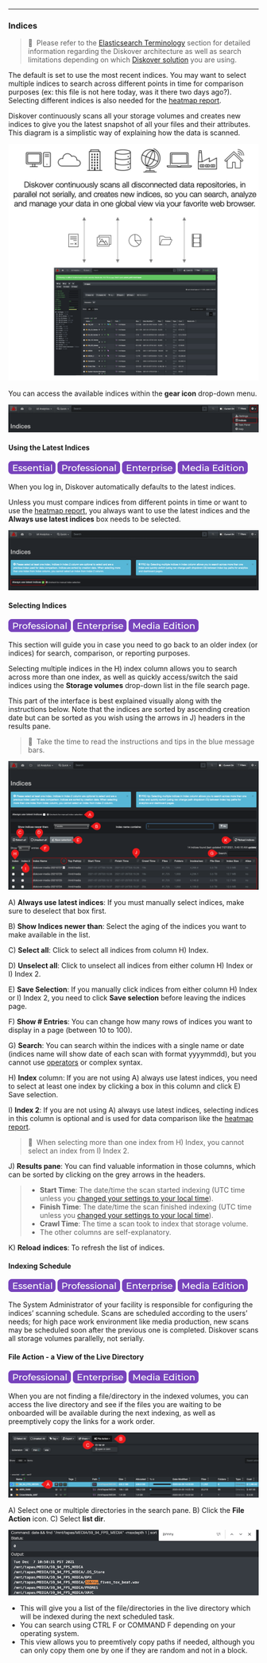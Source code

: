 <p id="indices"></p>

___
### Indices

> 🔆 &nbsp;Please refer to the [Elasticsearch Terminology](#elasticsearch_terminology) section for detailed information regarding the Diskover architecture as well as search limitations depending on which [Diskover solution](https://www.diskoverdata.com/solutions/) you are using.

The default is set to use the most recent  indices. You may want to select multiple indices to search across different points in time for comparison purposes (ex: this file is not here today, was it there two days ago?). Selecting different indices is also needed for the [heatmap report](#heatmap).

Diskover continuously scans all your storage volumes and creates new indices to give you the latest snapshot of all your files and their attributes. This diagram is a simplistic way of explaining how the data is scanned.

<img src="images/diagram_diskover_indexing.png" width="600">

You can access the available indices within the  **gear icon** drop-down menu.

![Image: Accessing the Indices Page](images/image_menu_gear_icon_selection_indices.png)

#### Using the Latest Indices

![Image: Essential Edition Label](images/button_edition_essential.png)&nbsp;![Image: Professional Edition Label](images/button_edition_professional.png)&nbsp;![Image: Enterprise Edition Label](images/button_edition_enterprise.png)&nbsp;![Image: AJA Diskover Media Edition Label](images/button_edition_media.png)

When you log in, Diskover automatically defaults to the latest indices.

Unless you must compare indices from different points in time or want to use the [heatmap report](#heatmap), you always want to use the latest indices and the  **Always use latest indices**  box needs to be selected.

![Image: Always Use Latest Indices](images/image_indices_always_use_latest_indices.png)

<p id="index_selection"></p>

#### Selecting Indices

![Image: Professional Edition Label](images/button_edition_professional.png)&nbsp;![Image: Enterprise Edition Label](images/button_edition_enterprise.png)&nbsp;![Image: AJA Diskover Media Edition Label](images/button_edition_media.png)

This section will guide you in case you need to go back to an older index (or indices) for search, comparison, or reporting  purposes.

Selecting multiple indices in the H) index column allows you to search across more than one index, as well as quickly access/switch the said indices using the  **Storage volumes**  drop-down list in the file search page.

This part of the interface is best explained visually along with the instructions below. Note that the indices are sorted by ascending creation date but can be sorted as you wish using the arrows in J) headers in the results pane.

>🔆 &nbsp;Take the time to read the instructions and tips in the blue message bars.

![Image: Indices Overview](images/image_indices_overview.png)

A) **Always use latest indices**: If you must manually select indices, make sure to deselect that box first.

B) **Show Indices newer than**: Select the aging of the indices you want to make available in the list.

C) **Select all**: Click to select all indices from column H) Index.

D) **Unselect all**: Click to unselect all indices from either column H) Index or I) Index 2.

E) **Save Selection**: If you manually click indices from either column H) Index or I) Index 2, you need to click  **Save selection**  before leaving the indices page.

F) **Show # Entries**: You can change how many rows of indices you want to display in a page (between 10 to 100).

G) **Search**: You can search within the indices with a single name or date (indices name will show date of each scan with format yyyymmdd), but you cannot use [operators](#operators) or complex syntax.

H) **Index** column: If you are not using A) always use latest indices, you need to select at least one index by clicking a box in this column and click E) Save selection.

I) **Index 2**: If you are not using A) always use latest indices, selecting indices in this column is optional and is used for data comparison like the [heatmap report](#heatmap).

>🔆 &nbsp;When selecting more than one index from H) Index, you cannot select an index from I) Index 2.

J) **Results pane**: You can find valuable information in those columns, which can be sorted by clicking on the grey arrows in the headers.
>- **Start Time**: The date/time the scan started indexing (UTC time unless you [changed your settings to your local time](#time)).
>- **Finish Time**: The date/time the scan finished indexing (UTC time unless you [changed your settings to your local time](#time)).
>- **Crawl Time**: The time a scan took to index that storage volume.
>- The other columns are self-explanatory.

K) **Reload** **indices**: To refresh the list of indices.

#### Indexing Schedule

![Image: Essential Edition Label](images/button_edition_essential.png)&nbsp;![Image: Professional Edition Label](images/button_edition_professional.png)&nbsp;![Image: Enterprise Edition Label](images/button_edition_enterprise.png)&nbsp;![Image: AJA Diskover Media Edition Label](images/button_edition_media.png)

The System Administrator of your facility is responsible for configuring the indices’ scanning schedule. Scans are scheduled according to the users’ needs; for high pace work environment like media production, new scans may be scheduled soon after the previous one is completed. Diskover scans all storage volumes parallelly, not serially.

#### File Action - a View of the Live Directory

![Image: Professional Edition Label](images/button_edition_professional.png)&nbsp;![Image: Enterprise Edition Label](images/button_edition_enterprise.png)&nbsp;![Image: AJA Diskover Media Edition Label](images/button_edition_media.png)

When you are not finding a file/directory in the indexed volumes, you can access the live directory and see if the files you are waiting to be onboarded will be available during the next indexing, as well as preemptively copy the links for a work order.

![Image: Select File Action](images/image_indices_file_action_select.png)

A) Select one or multiple directories in the search pane.
B) Click the **File Action** icon.
C) Select **list dir**.

![Image: Select File Action](images/image_indices_file_action_live_view.png)

- This will give you a list of the file/directories in the live directory which will be indexed during the next scheduled task.
- You can search using CTRL F or COMMAND F depending on your operating system.
- This view allows you to preemtively copy paths if needed, although you can only copy them one by one if they are random and not in a block.
